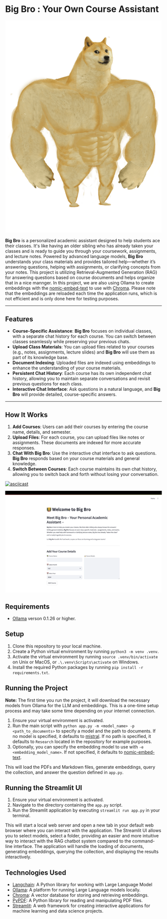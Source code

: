 # Big Bro : Your Own Course Assistant

<p align="center">
    <img src="images/bigBro.png" alt="Your Big Bro" width="600">
</p>

**Big Bro** is a personalized academic assistant designed to help students ace their classes. It's like having an older sibling who has already taken your classes and is ready to guide you through your coursework, assignments, and lecture notes. Powered by advanced language models, **Big Bro** understands your class materials and provides tailored help—whether it’s answering questions, helping with assignments, or clarifying concepts from your notes. This project is utilizing Retrieval-Augmented Generation (RAG) for answering questions based on course documents and helps organize that in a nice mannger. In this project, we are also using Ollama to create embeddings with the [nomic-embed-text](https://ollama.com/library/nomic-embed-text) to use with [Chroma](https://docs.trychroma.com/). Please note that the embeddings are reloaded each time the application runs, which is not efficient and is only done here for testing purposes.

---

## Features

- **Course-Specific Assistance**: **Big Bro** focuses on individual classes, with a separate chat history for each course. You can switch between classes seamlessly while preserving your previous chats.
- **Upload Class Materials**: You can upload files related to your courses (e.g., notes, assignments, lecture slides) and **Big Bro** will use them as part of its knowledge base.
- **Document Indexing**: Uploaded files are indexed using embeddings to enhance the understanding of your course materials.
- **Persistent Chat History**: Each course has its own independent chat history, allowing you to maintain separate conversations and revisit previous questions for each class.
- **Interactive Chat Interface**: Ask questions in a natural language, and **Big Bro** will provide detailed, course-specific answers.

---

## How It Works

1. **Add Courses**: Users can add their courses by entering the course name, details, and semester.
2. **Upload Files**: For each course, you can upload files like notes or assignments. These documents are indexed for more accurate responses.
3. **Chat With Big Bro**: Use the interactive chat interface to ask questions. **Big Bro** responds based on your course materials and general knowledge.
4. **Switch Between Courses**: Each course maintains its own chat history, allowing you to switch back and forth without losing your conversation.

[![asciicast](https://asciinema.org/a/fepTvXf1UiDpRUhhNiswL8isu.svg)](https://asciinema.org/a/fepTvXf1UiDpRUhhNiswL8isu)

<p align="center">
    <img src="images/streamlit_bigbro.png" alt="Screenshot of UI" width="600">
</p>

## Requirements

- [Ollama](https://ollama.ai/) verson 0.1.26 or higher.

## Setup

1. Clone this repository to your local machine.
2. Create a Python virtual environment by running `python3 -m venv .venv`.
3. Activate the virtual environment by running `source .venv/bin/activate` on Unix or MacOS, or `.\.venv\Scripts\activate` on Windows.
4. Install the required Python packages by running `pip install -r requirements.txt`.

## Running the Project

**Note:** The first time you run the project, it will download the necessary models from Ollama for the LLM and embeddings. This is a one-time setup process and may take some time depending on your internet connection.

1. Ensure your virtual environment is activated.
2. Run the main script with `python app.py -m <model_name> -p <path_to_documents>` to specify a model and the path to documents. If no model is specified, it defaults to [mistral](https://ollama.com/library/mistral). If no path is specified, it defaults to `Research` located in the repository for example purposes.
3. Optionally, you can specify the embedding model to use with `-e <embedding_model_name>`. If not specified, it defaults to [nomic-embed-text](https://ollama.com/library/nomic-embed-text).

This will load the PDFs and Markdown files, generate embeddings, query the collection, and answer the question defined in `app.py`.

## Running the Streamlit UI

1. Ensure your virtual environment is activated.
2. Navigate to the directory containing the `app.py` script.
3. Run the Streamlit application by executing `streamlit run app.py` in your terminal.

This will start a local web server and open a new tab in your default web browser where you can interact with the application. The Streamlit UI allows you to select models, select a folder, providing an easier and more intuitive way to interact with the RAG chatbot system compared to the command-line interface. The application will handle the loading of documents, generating embeddings, querying the collection, and displaying the results interactively.

## Technologies Used

- [Langchain](https://github.com/langchain/langchain): A Python library for working with Large Language Model
- [Ollama](https://ollama.ai/): A platform for running Large Language models locally.
- [Chroma](https://docs.trychroma.com/): A vector database for storing and retrieving embeddings.
- [PyPDF](https://pypi.org/project/PyPDF2/): A Python library for reading and manipulating PDF files.
- [Streamlit](https://streamlit.io/): A web framework for creating interactive applications for machine learning and data science projects.
